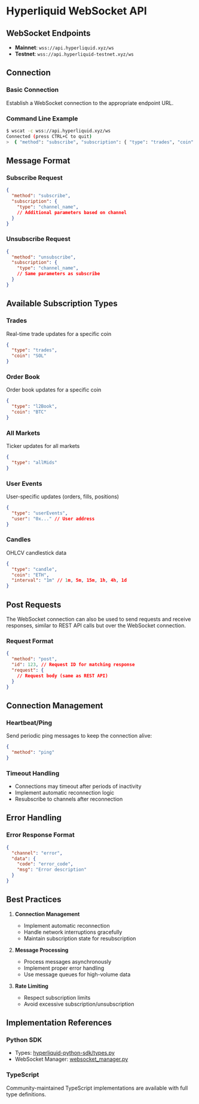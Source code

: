 # Hyperliquid WebSocket API

## WebSocket Endpoints
- **Mainnet**: `wss://api.hyperliquid.xyz/ws`
- **Testnet**: `wss://api.hyperliquid-testnet.xyz/ws`

## Connection

### Basic Connection
Establish a WebSocket connection to the appropriate endpoint URL.

### Command Line Example
```bash
$ wscat -c wss://api.hyperliquid.xyz/ws
Connected (press CTRL+C to quit)
>  { "method": "subscribe", "subscription": { "type": "trades", "coin": "SOL" } }
```

## Message Format

### Subscribe Request
```json
{
  "method": "subscribe",
  "subscription": {
    "type": "channel_name",
    // Additional parameters based on channel
  }
}
```

### Unsubscribe Request
```json
{
  "method": "unsubscribe", 
  "subscription": {
    "type": "channel_name",
    // Same parameters as subscribe
  }
}
```

## Available Subscription Types

### Trades
Real-time trade updates for a specific coin
```json
{
  "type": "trades",
  "coin": "SOL"
}
```

### Order Book
Order book updates for a specific coin
```json
{
  "type": "l2Book",
  "coin": "BTC"
}
```

### All Markets
Ticker updates for all markets
```json
{
  "type": "allMids"
}
```

### User Events
User-specific updates (orders, fills, positions)
```json
{
  "type": "userEvents",
  "user": "0x..." // User address
}
```

### Candles
OHLCV candlestick data
```json
{
  "type": "candle",
  "coin": "ETH",
  "interval": "1m" // 1m, 5m, 15m, 1h, 4h, 1d
}
```

## Post Requests
The WebSocket connection can also be used to send requests and receive responses, similar to REST API calls but over the WebSocket connection.

### Request Format
```json
{
  "method": "post",
  "id": 123, // Request ID for matching response
  "request": {
    // Request body (same as REST API)
  }
}
```

## Connection Management

### Heartbeat/Ping
Send periodic ping messages to keep the connection alive:
```json
{
  "method": "ping"
}
```

### Timeout Handling
- Connections may timeout after periods of inactivity
- Implement automatic reconnection logic
- Resubscribe to channels after reconnection

## Error Handling

### Error Response Format
```json
{
  "channel": "error",
  "data": {
    "code": "error_code",
    "msg": "Error description"
  }
}
```

## Best Practices

1. **Connection Management**
   - Implement automatic reconnection
   - Handle network interruptions gracefully
   - Maintain subscription state for resubscription

2. **Message Processing**
   - Process messages asynchronously
   - Implement proper error handling
   - Use message queues for high-volume data

3. **Rate Limiting**
   - Respect subscription limits
   - Avoid excessive subscription/unsubscription

## Implementation References

### Python SDK
- Types: [hyperliquid-python-sdk/types.py](https://github.com/hyperliquid-dex/hyperliquid-python-sdk/blob/master/hyperliquid/utils/types.py)
- WebSocket Manager: [websocket_manager.py](https://github.com/hyperliquid-dex/hyperliquid-python-sdk/blob/master/hyperliquid/websocket_manager.py)

### TypeScript
Community-maintained TypeScript implementations are available with full type definitions.